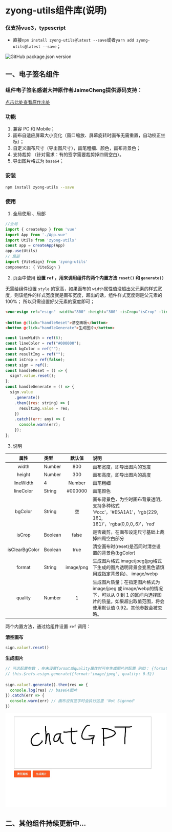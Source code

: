 # zyong-utils组件库(说明)
### 仅支持vue3，typescript
- 直接`npm install zyong-utils@latest --save`或者`yarn add zyong-utils@latest --save`；

![GitHub package.json version](https://img.shields.io/github/package-json/v/zhyebe/zy-utils)

## 一、电子签名组件
### 组件电子签名感谢大神原作者JaimeCheng提供源码支持：
[点击此处查看原作出处](https://github.com/JaimeCheng/vue-esign)

### 功能
1. 兼容 PC 和 Mobile；
2. 画布自适应屏幕大小变化（窗口缩放、屏幕旋转时画布无需重置，自动校正坐标）；
3. 自定义画布尺寸（导出图尺寸），画笔粗细、颜色，画布背景色；
4. 支持裁剪 （针对需求：有的签字需要裁剪掉四周空白）。
5. 导出图片格式为 `base64`；

### 安装

``` bash
npm install zyong-utils --save
```

### 使用
1. 全局使用 、局部
```js
//全局
import { createApp } from 'vue'
import App from './App.vue'
import Utils from 'zyong-utils'
const app = createApp(App)
app.use(Utils)
// 局部
import {ViteSign} from 'zyong-utils'
components: { ViteSign }
```
2. 页面中使用
    **设置 `ref` ，用来调用组件的两个内置方法 `reset()` 和 `generate()`**

  无需给组件设置 `style` 的宽高，如果画布的 `width`属性值没超出父元素的样式宽度，则该组件的样式宽度就是画布宽度，超出的话，组件样式宽度则是父元素的100%；  所以只需设置好父元素的宽度即可；
```html
<vue-esign ref="esign" :width="800" :height="300" :isCrop="isCrop" :lineWidth="lineWidth" :lineColor="lineColor" v-model:bgColor="bgColor" />

<button @click="handleReset">清空画板</button>
<button @click="handleGenerate">生成图片</button>
```
```js
const lineWidth = ref(6);
const lineColor = ref("#000000");
const bgColor = ref("");
const resultImg = ref("");
const isCrop = ref(false);
const sign = ref();
const handleReset = () => {
  sign?.value.reset();
};
const handleGenerate = () => {
  sign.value
    .generate()
    .then((res: string) => {
      resultImg.value = res;
    })
    .catch((err: any) => {
      console.warn(err);
    });
};
```
3. 说明

| 属性 | 类型 | 默认值 | 说明 |
| :-: | :-- | :-: | :-- |
| width | Number | 800 | 画布宽度，即导出图片的宽度 |
| height | Number | 300 | 画布高度，即导出图片的高度 |
| lineWidth | 4 | Number | 画笔粗细 |
| lineColor | String | #000000 | 画笔颜色 |
| bgColor | String | 空 | 画布背景色，为空时画布背景透明，<br />支持多种格式 '#ccc'，'#E5A1A1'，'rgb(229, 161, 161)'，'rgba(0,0,0,.6)'，'red' |
| isCrop | Boolean | false | 是否裁剪，在画布设定尺寸基础上裁掉四周空白部分 |
| isClearBgColor | Boolean | true | 清空画布时(reset)是否同时清空设置的背景色(bgColor) |
| format | String | image/png | 生成图片格式 image/jpeg(jpg格式下生成的图片透明背景会变黑色请慎用或指定背景色)、 image/webp |
| quality | Number | 1 | 生成图片质量；在指定图片格式为 image/jpeg 或 image/webp的情况下，可以从 0 到 1 的区间内选择图片的质量。如果超出取值范围，将会使用默认值 0.92。其他参数会被忽略。 |

两个内置方法，通过给组件设置 `ref` 调用：

**清空画布**
```js
sign.value?.reset()
```

**生成图片**

```js
// 可选配置参数 ，在未设置format或quality属性时可在生成图片时配置 例如： {format:'image/jpeg', quality: 0.5}
// this.$refs.esign.generate({format:'image/jpeg', quality: 0.5})

sign.value?.generate().then(res => {
  console.log(res) // base64图片
}).catch(err => {
  console.warn(err) // 画布没有签字时会执行这里 'Not Signned'
})
```

![](./static/demo.jpg)

## 二、其他组件持续更新中...